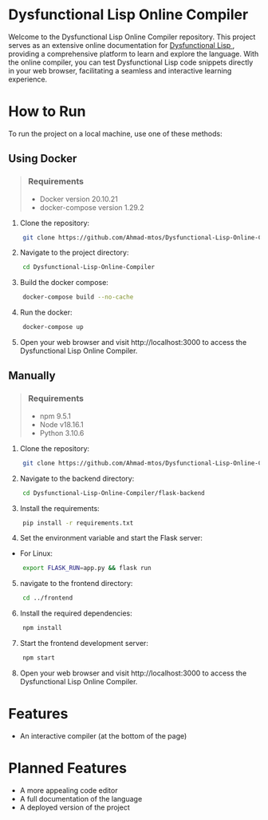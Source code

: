 # Dysfunctional Lisp Online Compiler

Welcome to the Dysfunctional Lisp Online Compiler repository. This project serves as an extensive online documentation for <a href="https://github.com/thecarrot123/Compiler"> Dysfunctional Lisp </a>, providing a comprehensive platform to learn and explore the language. With the online compiler, you can test Dysfunctional Lisp code snippets directly in your web browser, facilitating a seamless and interactive learning experience.

# How to Run

To run the project on a local machine, use one of these methods:

## Using Docker

> ### Requirements
> 
> - Docker version 20.10.21
> - docker-compose version 1.29.2

1. Clone the repository:

```bash
    git clone https://github.com/Ahmad-mtos/Dysfunctional-Lisp-Online-Compiler.git
```

2. Navigate to the project directory:

```bash
    cd Dysfunctional-Lisp-Online-Compiler
```

3. Build the docker compose:

```bash
    docker-compose build --no-cache 
```

4. Run the docker:

```bash
    docker-compose up
```

5. Open your web browser and visit http://localhost:3000 to access the Dysfunctional Lisp Online Compiler.

## Manually

> ### Requirements
>
> - npm 9.5.1
> - Node v18.16.1
> - Python 3.10.6

1. Clone the repository:

```bash
    git clone https://github.com/Ahmad-mtos/Dysfunctional-Lisp-Online-Compiler.git
```

2. Navigate to the backend directory:

```bash
    cd Dysfunctional-Lisp-Online-Compiler/flask-backend
```

3. Install the requirements:

```bash
    pip install -r requirements.txt
```

4. Set the environment variable and start the Flask server: 
 - For Linux:

```bash
    export FLASK_RUN=app.py && flask run
```

5. navigate to the frontend directory:

```bash
    cd ../frontend
```

6. Install the required dependencies:

```bash
    npm install
```

7. Start the frontend development server:

```bash
    npm start
```

8. Open your web browser and visit http://localhost:3000 to access the Dysfunctional Lisp Online Compiler.

# Features

- An interactive compiler (at the bottom of the page)

# Planned Features

- A more appealing code editor
- A full documentation of the language
- A deployed version of the project